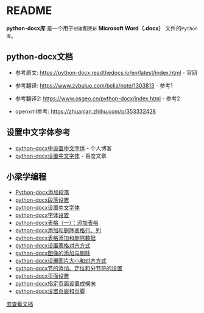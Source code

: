# README

**python-docx库** 是一个用于`创建`和`更新` **Microsoft Word（.docx）** 文件的`Python库`。

## python-docx文档

* 参考原文: <https://python-docx.readthedocs.io/en/latest/index.html> - 官网
* 参考翻译: <https://www.zybuluo.com/belia/note/1303813> - 参考1
* 参考翻译2: <https://www.osgeo.cn/python-docx/index.html> - 参考2

* openxml参考: <https://zhuanlan.zhihu.com/p/353332428>

## 设置中文字体参考

* [python-docx中设置中文字体](http://www.jhanmath.com/?p=130) - 个人博客
* [python-docx设置中文字体](http://baijiahao.baidu.com/s?id=1663508248875988550) - 百度文章

## 小梁学编程

* [Python-docx添加段落](https://baijiahao.baidu.com/s?id=1663222381110715081)
* [python-docx段落设置](https://baijiahao.baidu.com/s?id=1663325988716544457)
* [python-docx设置中文字体](https://baijiahao.baidu.com/s?id=1663508248875988550)
* [python-docx字体设置](https://baijiahao.baidu.com/s?id=1663765175326104525)
* [python-docx表格（一）：添加表格](https://baijiahao.baidu.com/s?id=1664116924629415335)
* [python-docx添加和删除表格行、列](https://baijiahao.baidu.com/s?id=1664194316556491797)
* [python-docx表格添加和删除数据](https://baijiahao.baidu.com/s?id=1664296985354372040)
* [python-docx设置表格对齐方式](https://baijiahao.baidu.com/s?id=1664476132973597291)
* [python-docx图像的添加与删除](https://baijiahao.baidu.com/s?id=1664569240606934226)
* [python-docx设置图片大小和对齐方式](https://baijiahao.baidu.com/s?id=1664759569158414865)
* [python-docx节的添加、定位和分节符的设置](https://baijiahao.baidu.com/s?id=1664860838370171501)
* [python-docx页面设置](https://baijiahao.baidu.com/s?id=1664903484937508104)
* [python-docx指定页面设置成横向](https://baijiahao.baidu.com/s?id=1665028380582245274)
* [python-docx设置页眉和页脚](https://baijiahao.baidu.com/s?id=1665454009794833226)

[去查看文档](./index.html)
